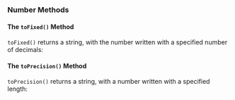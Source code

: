 ### Number Methods


#### The `toFixed()` Method
 `toFixed()` returns a string, with the number written with a specified number of decimals:
 
 
#### The `toPrecision()` Method
`toPrecision()` returns a string, with a number written with a specified length:




